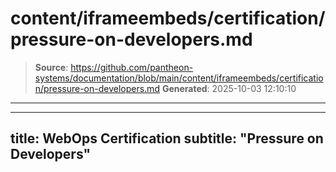 # content/iframeembeds/certification/pressure-on-developers.md

> **Source**: https://github.com/pantheon-systems/documentation/blob/main/content/iframeembeds/certification/pressure-on-developers.md
> **Generated**: 2025-10-03 12:10:10

---

---
title: WebOps Certification
subtitle: "Pressure on Developers"
---

<Partial file="certification-guide/pressure-on-developers.md" />

